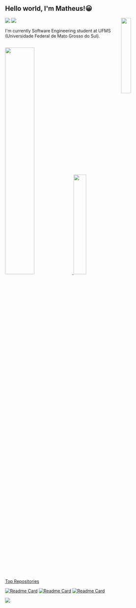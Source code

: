 ## Hello world, I'm Matheus!😀
<img align='right' src='https://media0.giphy.com/media/v1.Y2lkPTc5MGI3NjExcHgydmMzemVhbDlzb3l3OTJqbDR4MXd0ODdidm56NjczczBqaW85NyZlcD12MV9pbnRlcm5hbF9naWZfYnlfaWQmY3Q9cw/9wjqW8eDiupMZXwjfg/source.gif' width='25%'>
</div>

 <div> 
  <a href="https://instagram.com/matheus_nantesrs" target="_blank"><img src="https://img.shields.io/badge/-Instagram-%23E4405F?style=for-the-badge&logo=instagram&logoColor=white" target="_blank"></a>
  <a href="https://www.linkedin.com/in/matheus-nantes/" target="_blanimggk"><img src="https://img.shields.io/badge/-LinkedIn-%230077B5?style=for-the-badge&logo=linkedin&logoColor=white" target="_blank"></a> 
</div>

I'm currently Software Engineering student at UFMS (Universidade Federal de Mato Grosso do Sul). 
     
  ##

<div>
  <a href="https://github.com/matheus-nantes">
  <img width="43.4%" src="https://github-readme-stats.vercel.app/api?username=matheus-nantes&show_icons=true&theme=transparent&include_all_commits=true&count_private=true"/>
  <img width="28.75%"src="https://github-readme-stats.vercel.app/api/top-langs/?username=matheus-nantes&layout=compact&langs_count=7&theme=transparent"/>
</div>

  ##

  Top Repositories

  [![Readme Card](https://github-readme-stats.vercel.app/api/pin/?username=matheus-nantes&repo=IMPLEX&theme=transparent)](https://github.com/matheus-nantes/IMPLEX)
  [![Readme Card](https://github-readme-stats.vercel.app/api/pin/?username=matheus-nantes&repo=lbd&theme=transparent)](https://github.com/matheus-nantes/lbd)
  [![Readme Card](https://github-readme-stats.vercel.app/api/pin/?username=matheus-nantes&repo=ED&theme=transparent)](https://github.com/matheus-nantes/ED)
 
![](https://komarev.com/ghpvc/?username=matheus-nantes&label=📈+You+are+visitor+number&color=green)
